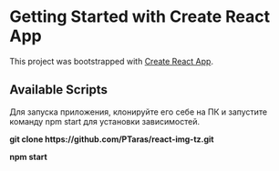 # Getting Started with Create React App

This project was bootstrapped with [Create React App](https://github.com/facebook/create-react-app).

## Available Scripts
Для запуска приложения, клонируйте его себе на ПК и запустите команду npm start для установки зависимостей. 
<p>
  <b> git clone https://github.com/PTaras/react-img-tz.git</b>

</p>
<p>

<b>npm start</b>
</p>




